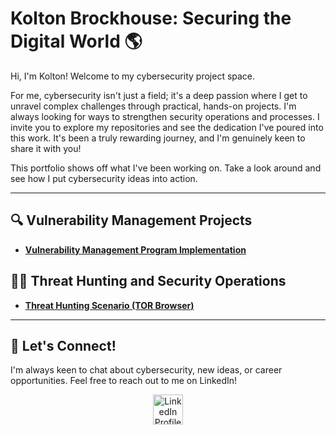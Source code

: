 # Kolton Brockhouse: Securing the Digital World 🌎

Hi, I'm Kolton! Welcome to my cybersecurity project space.

For me, cybersecurity isn't just a field; it's a deep passion where I get to unravel complex challenges through practical, hands-on projects.  I'm always looking for ways to strengthen security operations and processes. I invite you to explore my repositories and see the dedication I've poured into this work. It's been a truly rewarding journey, and I'm genuinely keen to share it with you!

This portfolio shows off what I've been working on. Take a look around and see how I put cybersecurity ideas into action.

---

## 🔍 Vulnerability Management Projects

-   **[Vulnerability Management Program Implementation](https://github.com/koltonbrockhouse/vulnerability-management-program)**

## 🕵️‍♂️ Threat Hunting and Security Operations


-   **[Threat Hunting Scenario (TOR Browser)](https://github.com/koltonbrockhouse/threat-hunting-senario-tor)**
<hr/>

## 👋 Let's Connect!

I'm always keen to chat about cybersecurity, new ideas, or career opportunities. Feel free to reach out to me on LinkedIn!

<p align="center">
  <a href="https://linkedin.com/in/kolton-brockhouse-08b552158/">
    <img src="https://upload.wikimedia.org/wikipedia/commons/thumb/c/ca/LinkedIn_logo_initials.png/48px-LinkedIn_logo_initials.png" alt="LinkedIn Profile" width="48px">
  </a>
</p>
